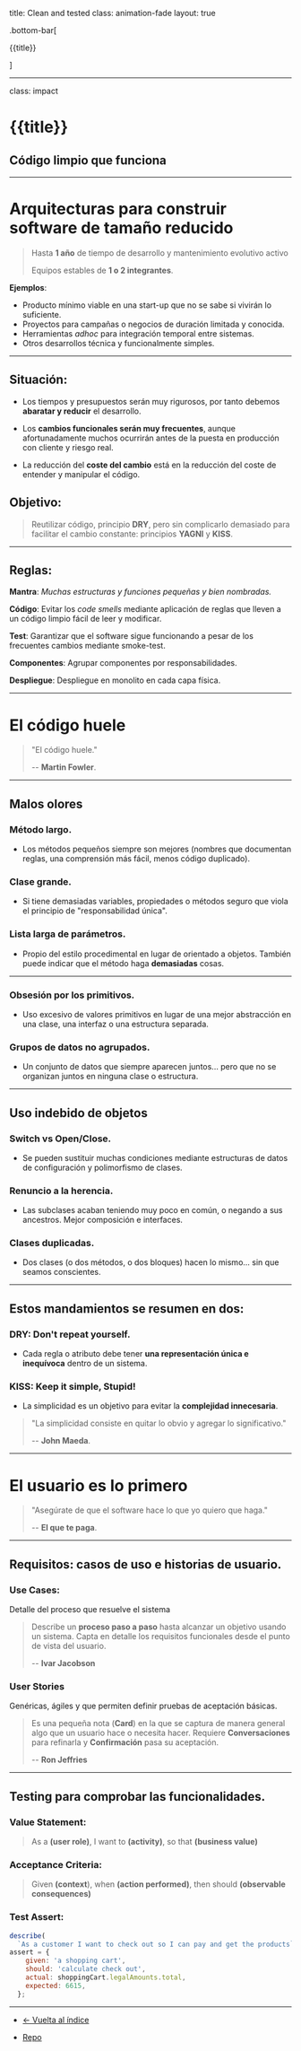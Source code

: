title: Clean and tested
class: animation-fade
layout: true

.bottom-bar[

{{title}}

]

---

class: impact

# {{title}}

## Código limpio que funciona

---

# Arquitecturas para construir software de tamaño reducido

> Hasta **1 año** de tiempo de desarrollo y mantenimiento evolutivo activo
>
> Equipos estables de **1 o 2 integrantes**.

**Ejemplos**:
- Producto mínimo viable en una start-up que no se sabe si vivirán lo suficiente.
- Proyectos para campañas o negocios de duración limitada y conocida.
- Herramientas _adhoc_ para integración temporal entre sistemas.
- Otros desarrollos técnica y funcionalmente simples.

---

## Situación:

- Los tiempos y presupuestos serán muy rigurosos, por tanto debemos **abaratar y reducir** el desarrollo.

- Los **cambios funcionales serán muy frecuentes**, aunque afortunadamente muchos ocurrirán antes de la puesta en producción con cliente y riesgo real.

- La reducción del **coste del cambio** está en la reducción del coste de entender y manipular el código.

## Objetivo:

> Reutilizar código, principio **DRY**, pero sin complicarlo demasiado para facilitar el cambio constante: principios **YAGNI** y **KISS**.

---

## Reglas:

**Mantra**: _Muchas estructuras y funciones pequeñas y bien nombradas._

**Código**: Evitar los _code smells_ mediante aplicación de reglas que lleven a un código limpio fácil de leer y modificar.

**Test**: Garantizar que el software sigue funcionando a pesar de los frecuentes cambios mediante smoke-test.

**Componentes**: Agrupar componentes por responsabilidades.

**Despliegue**: Despliegue en monolito en cada capa física.

---

# El código huele

> "El código huele."
>
> -- **Martin Fowler**.

---

##  Malos olores

### Método largo.

- Los métodos pequeños siempre son mejores (nombres que documentan reglas, una comprensión más fácil, menos código duplicado).

### Clase grande.

- Si tiene demasiadas variables, propiedades o métodos seguro que viola el principio de "responsabilidad única".

### Lista larga de parámetros.

- Propio del estilo procedimental en lugar de orientado a objetos. También puede indicar que el método haga **demasiadas** cosas.

---

### Obsesión por los primitivos.

- Uso excesivo de valores primitivos en lugar de una mejor abstracción en una clase, una interfaz o una estructura separada.

### Grupos de datos no agrupados.

- Un conjunto de datos que siempre aparecen juntos... pero que no se organizan juntos en ninguna clase o estructura.

---

## Uso indebido de objetos

### Switch vs Open/Close.

- Se pueden sustituir muchas condiciones mediante estructuras de datos de configuración y polimorfismo de clases.

### Renuncio a la herencia.

- Las subclases acaban teniendo muy poco en común, o negando a sus ancestros. Mejor composición e interfaces.

### Clases duplicadas.

- Dos clases (o dos métodos, o dos bloques) hacen lo mismo... sin que seamos conscientes.

---

## Estos mandamientos se resumen en dos:

### DRY: Don't repeat yourself.

- Cada regla o atributo debe tener **una representación única e inequívoca** dentro de un sistema.

### KISS: Keep it simple, Stupid!

- La simplicidad es un objetivo para evitar la **complejidad innecesaria**.


> "La simplicidad consiste en quitar lo obvio y agregar lo significativo."
>
> -- **John Maeda**.

---

# El usuario es lo primero

> "Asegúrate de que el software hace lo que yo quiero que haga."
>
> -- **El que te paga**.

---

## Requisitos: casos de uso e historias de usuario.

### Use Cases:

Detalle del proceso que resuelve el sistema

> Describe un **proceso paso a paso** hasta alcanzar un objetivo usando un sistema. Capta en detalle los requisitos funcionales desde el punto de vista del usuario.
>
>  -- **Ivar Jacobson**

### User Stories

Genéricas, ágiles y que permiten definir pruebas de aceptación básicas.

> Es una pequeña nota (**Card**) en la que se captura de manera general algo que un usuario hace o necesita hacer. Requiere **Conversaciones** para refinarla y **Confirmación** pasa su aceptación.
>
>  -- **Ron Jeffries**

---

## Testing para comprobar las funcionalidades.

### Value Statement:

> As a __(user role)__, I want to __(activity)__, so that __(business value)__

### Acceptance Criteria:

> Given __(context__), when __(action performed)__, then should __(observable consequences)__

### Test Assert:

```javascript
describe(
  `As a customer I want to check out so I can pay and get the products`)
assert = {
    given: 'a shopping cart',
    should: 'calculate check out',
    actual: shoppingCart.legalAmounts.total,
    expected: 6615,
  };
```

---

- [<- Vuelta al índice ](./)

- [Repo](https://github.com/AcademiaBinaria/clean-software-architecture)
